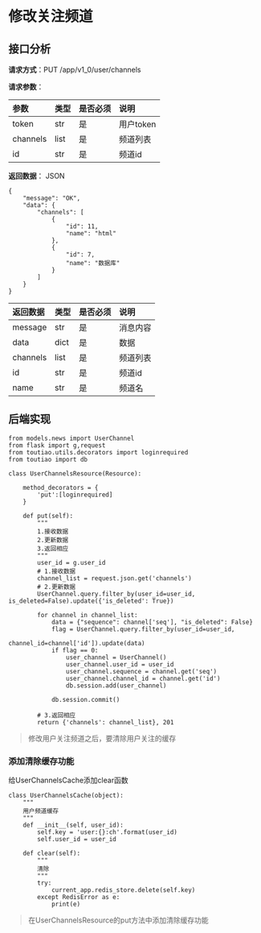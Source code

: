 # 修改关注频道

## 接口分析

**请求方式**：PUT /app/v1\_0/user/channels

**请求参数**：

| 参数 | 类型 | 是否必须 | 说明 |
| :--- | :--- | :--- | :--- |
| token | str | 是 | 用户token |
| channels | list | 是 | 频道列表 |
| id | str | 是 | 频道id |

**返回数据**： JSON

```
{
    "message": "OK",
    "data": {
        "channels": [
            {
                "id": 11,
                "name": "html"
            },
            {
                "id": 7,
                "name": "数据库"
            }
        ]
    }
}
```

| 返回数据 | 类型 | 是否必须 | 说明 |
| :--- | :--- | :--- | :--- |
| message | str | 是 | 消息内容 |
| data | dict | 是 | 数据 |
| channels | list | 是 | 频道列表 |
| id | str | 是 | 频道id |
| name | str | 是 | 频道名 |

## 后端实现

```
from models.news import UserChannel
from flask import g,request
from toutiao.utils.decorators import loginrequired
from toutiao import db

class UserChannelsResource(Resource):

    method_decorators = {
        'put':[loginrequired]
    }

    def put(self):
        """
        1.接收数据
        2.更新数据
        3.返回相应
        """
        user_id = g.user_id
        # 1.接收数据
        channel_list = request.json.get('channels')
        # 2.更新数据
        UserChannel.query.filter_by(user_id=user_id, is_deleted=False).update({'is_deleted': True})

        for channel in channel_list:
            data = {"sequence": channel['seq'], "is_deleted": False}
            flag = UserChannel.query.filter_by(user_id=user_id,
                                               channel_id=channel['id']).update(data)
            if flag == 0:
                user_channel = UserChannel()
                user_channel.user_id = user_id
                user_channel.sequence = channel.get('seq')
                user_channel.channel_id = channel.get('id')
                db.session.add(user_channel)

            db.session.commit()

        # 3.返回相应
        return {'channels': channel_list}, 201
```

> 修改用户关注频道之后，要清除用户关注的缓存

### 添加清除缓存功能

给UserChannelsCache添加clear函数

```
class UserChannelsCache(object):
    """
    用户频道缓存
    """
    def __init__(self, user_id):
        self.key = 'user:{}:ch'.format(user_id)
        self.user_id = user_id
    
    def clear(self):
        """
        清除
        """
        try:
            current_app.redis_store.delete(self.key)
        except RedisError as e:
            print(e)
```

> 在UserChannelsResource的put方法中添加清除缓存功能




